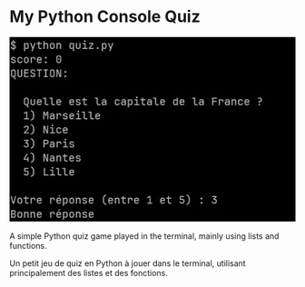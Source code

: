 # My Python Console Quiz

![Quiz terminal preview](assets/quiz_preview.jpg)

A simple Python quiz game played in the terminal, mainly using lists and functions.

Un petit jeu de quiz en Python à jouer dans le terminal, utilisant principalement des listes et des fonctions.

